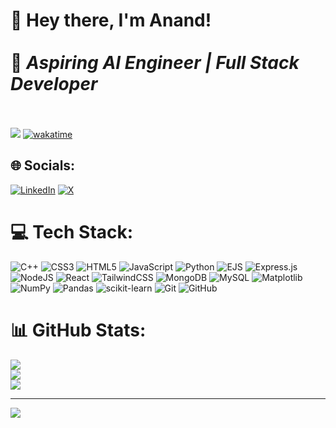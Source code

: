 # 👋 Hey there, I'm Anand!  <br><br>🚀 *Aspiring AI Engineer | Full Stack Developer*  <br><br>
![](https://komarev.com/ghpvc/?username=anandk2662&abbreviated=true&color=blue) [![wakatime](https://wakatime.com/badge/user/b7a5d8b2-1e7e-4411-a727-6d67f65af9a7.svg)](https://wakatime.com/@b7a5d8b2-1e7e-4411-a727-6d67f65af9a7)

## 🌐 Socials:
[![LinkedIn](https://img.shields.io/badge/LinkedIn-%230077B5.svg?logo=linkedin&logoColor=white)](https://linkedin.com/in/https://www.linkedin.com/in/anandkumar2029/) [![X](https://img.shields.io/badge/X-black.svg?logo=X&logoColor=white)](https://x.com/https://x.com/anandk2534) 

# 💻 Tech Stack:
![C++](https://img.shields.io/badge/c++-%2300599C.svg?style=flat&logo=c%2B%2B&logoColor=white) ![CSS3](https://img.shields.io/badge/css3-%231572B6.svg?style=flat&logo=css3&logoColor=white) ![HTML5](https://img.shields.io/badge/html5-%23E34F26.svg?style=flat&logo=html5&logoColor=white) ![JavaScript](https://img.shields.io/badge/javascript-%23323330.svg?style=flat&logo=javascript&logoColor=%23F7DF1E) ![Python](https://img.shields.io/badge/python-3670A0?style=flat&logo=python&logoColor=ffdd54)  ![EJS](https://img.shields.io/badge/ejs-%23B4CA65.svg?style=flat&logo=ejs&logoColor=black) ![Express.js](https://img.shields.io/badge/Next-black?style=flat&logo=next.js&logoColor=white) ![NodeJS](https://img.shields.io/badge/node.js-6DA55F?style=flat&logo=node.js&logoColor=white) ![React](https://img.shields.io/badge/react-%2320232a.svg?style=flat&logo=react&logoColor=%2361DAFB) ![TailwindCSS](https://img.shields.io/badge/tailwindcss-%2338B2AC.svg?style=flat&logo=tailwind-css&logoColor=white) ![MongoDB](https://img.shields.io/badge/MongoDB-%234ea94b.svg?style=flat&logo=mongodb&logoColor=white) ![MySQL](https://img.shields.io/badge/mysql-4479A1.svg?style=flat&logo=mysql&logoColor=white) ![Matplotlib](https://img.shields.io/badge/Matplotlib-%23ffffff.svg?style=flat&logo=Matplotlib&logoColor=black) ![NumPy](https://img.shields.io/badge/numpy-%23013243.svg?style=flat&logo=numpy&logoColor=white) ![Pandas](https://img.shields.io/badge/pandas-%23150458.svg?style=flat&logo=pandas&logoColor=white) ![scikit-learn](https://img.shields.io/badge/scikit--learn-%23F7931E.svg?style=flat&logo=scikit-learn&logoColor=white) ![Git](https://img.shields.io/badge/git-%23F05033.svg?style=flat&logo=git&logoColor=white) ![GitHub](https://img.shields.io/badge/github-%23121011.svg?style=flat&logo=github&logoColor=white)
# 📊 GitHub Stats:
![](https://github-readme-stats.vercel.app/api?username=anandk2662&theme=dark&hide_border=false&include_all_commits=true&count_private=false)<br/>
![](https://nirzak-streak-stats.vercel.app/?user=anandk2662&theme=dark&hide_border=false)<br/>
![](https://github-readme-stats.vercel.app/api/top-langs/?username=anandk2662&theme=dark&hide_border=false&include_all_commits=true&count_private=false&layout=compact)

---
[![](https://visitcount.itsvg.in/api?id=anandk2662&icon=0&color=0)](https://visitcount.itsvg.in)

<!-- Proudly created with GPRM ( https://gprm.itsvg.in ) -->
